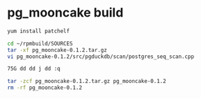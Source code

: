 # pg_mooncake build


```bash
yum install patchelf
```

```bash
cd ~/rpmbuild/SOURCES
tar -xf pg_mooncake-0.1.2.tar.gz
vi pg_mooncake-0.1.2/src/pgduckdb/scan/postgres_seq_scan.cpp

75G dd dd j dd :q

tar -zcf pg_mooncake-0.1.2.tar.gz pg_mooncake-0.1.2
rm -rf pg_mooncake-0.1.2
```